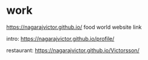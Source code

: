 # work

 https://nagarajvictor.github.io/   food world website link
 
 intro: https://nagarajvictor.github.io/profile/

restaurant: https://nagarajvictor.github.io/Victorsson/


